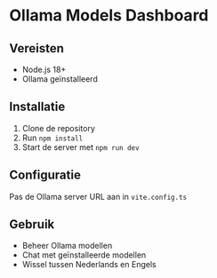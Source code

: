 # Ollama Models Dashboard

## Vereisten
- Node.js 18+
- Ollama geïnstalleerd

## Installatie
1. Clone de repository
2. Run `npm install`
3. Start de server met `npm run dev`

## Configuratie
Pas de Ollama server URL aan in `vite.config.ts`

## Gebruik
- Beheer Ollama modellen
- Chat met geïnstalleerde modellen
- Wissel tussen Nederlands en Engels
